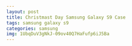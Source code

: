 ```yaml
---
layout: post
title: Christmast Day Samsung Galaxy S9 Case
tags: samsung galaxy s9
categories: samsung
img: 1UbqDuV3gNkJ-09ov40Q7HaFufp6iJ5Ba
---
```

